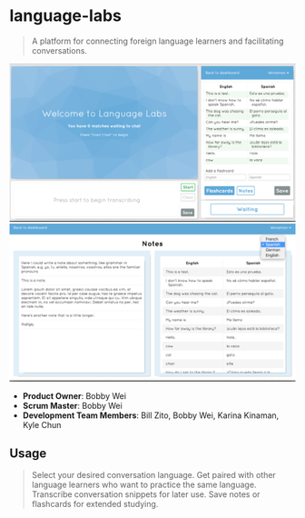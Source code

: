 # language-labs

> A platform for connecting foreign language learners and facilitating conversations. 

![screenshot1](/screenshots/screenshot_main.png?raw=true "Screenshot - Main")
![screenshot2](/screenshots/screenshot_notes.png?raw=true "Screenshot - Notes")


  - __Product Owner__: Bobby Wei
  - __Scrum Master__: Bobby Wei
  - __Development Team Members__: Bill Zito, Bobby Wei, Karina Kinaman, Kyle Chun
  
  
## Usage

> Select your desired conversation language. Get paired with other language learners who want to practice the same language. Transcribe conversation snippets for later use. Save notes or flashcards for extended studying.
